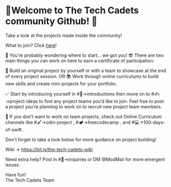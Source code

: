 # 👾Welcome to The Tech Cadets community Github! 👾
Take a look at the projects made inside the community!

What to join? Click [here](https://bit.ly/TheTechCadets)!

👀 You’re probably wondering where to start… we got you! 😎
There are two main things you can work on here to earn a certificate of participation:

🔨 Build an original project by yourself or with a team to showcase at the end of every project session.
OR
📚 Work through online curriculums to build new skills and create mini-projects for your portfolio.

✅ Start by introducing yourself in ⁠#👋→introductions  then move on to ⁠#✍→project-ideas to find any project teams you’d like to join. Feel free to post a project you’re planning to work on to recruit new project team members. 

🤗 If you don’t want to work on team projects, check out Online Curriculum channels like ⁠#🖌→odin-project , ⁠#🏕→freecodecamp , and ⁠#💻→100-days-of-swift . 

Don't forget to take a look below for more guidance on project building!

Wiki → https://bit.ly/the-tech-cadets-wiki

Need extra help? Post in #⁠🤔→inquiries or DM @ModMail  for more emergent issues.

Have fun! <br>
The Tech Cadets Team 
